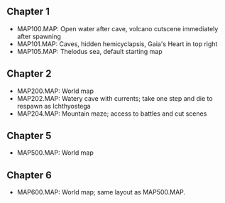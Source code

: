 ## Chapter 1 ##
* MAP100.MAP: Open water after cave, volcano cutscene immediately after spawning
* MAP101.MAP: Caves, hidden hemicyclapsis, Gaia's Heart in top right
* MAP105.MAP: Thelodus sea, default starting map

## Chapter 2 ##
* MAP200.MAP: World map
* MAP202.MAP: Watery cave with currents; take one step and die to respawn as Ichthyostega
* MAP204.MAP: Mountain maze; access to battles and cut scenes

## Chapter 5 ##
* MAP500.MAP: World map

## Chapter 6 ##
* MAP600.MAP: World map; same layout as MAP500.MAP.